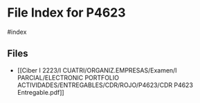 # File Index for P4623
#index

## Files

- [[Ciber I 2223/I CUATRI/ORGANIZ.EMPRESAS/Examen/I PARCIAL/ELECTRONIC PORTFOLIO ACTIVIDADES/ENTREGABLES/CDR/ROJO/P4623/CDR P4623 Entregable.pdf]]
